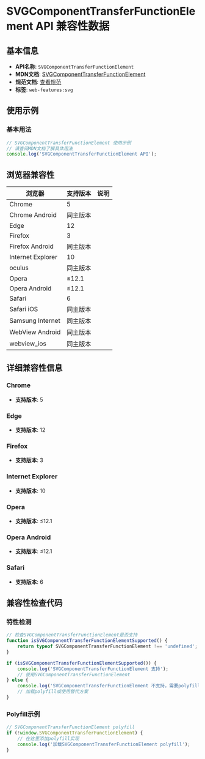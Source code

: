 # SVGComponentTransferFunctionElement API 兼容性数据

## 基本信息

- **API名称**: `SVGComponentTransferFunctionElement`
- **MDN文档**: [SVGComponentTransferFunctionElement](https://developer.mozilla.org/docs/Web/API/SVGComponentTransferFunctionElement)
- **规范文档**: [查看规范](https://drafts.fxtf.org/filter-effects/#InterfaceSVGComponentTransferFunctionElement)
- **标签**: `web-features:svg`

## 使用示例

### 基本用法

```javascript
// SVGComponentTransferFunctionElement 使用示例
// 请查阅MDN文档了解具体用法
console.log('SVGComponentTransferFunctionElement API');
```

## 浏览器兼容性

| 浏览器 | 支持版本 | 说明 |
|--------|----------|------|
| Chrome | 5 |  |
| Chrome Android | 同主版本 |  |
| Edge | 12 |  |
| Firefox | 3 |  |
| Firefox Android | 同主版本 |  |
| Internet Explorer | 10 |  |
| oculus | 同主版本 |  |
| Opera | ≤12.1 |  |
| Opera Android | ≤12.1 |  |
| Safari | 6 |  |
| Safari iOS | 同主版本 |  |
| Samsung Internet | 同主版本 |  |
| WebView Android | 同主版本 |  |
| webview_ios | 同主版本 |  |

## 详细兼容性信息

### Chrome

- **支持版本**: 5

### Edge

- **支持版本**: 12

### Firefox

- **支持版本**: 3

### Internet Explorer

- **支持版本**: 10

### Opera

- **支持版本**: ≤12.1

### Opera Android

- **支持版本**: ≤12.1

### Safari

- **支持版本**: 6

## 兼容性检查代码

### 特性检测

```javascript
// 检查SVGComponentTransferFunctionElement是否支持
function isSVGComponentTransferFunctionElementSupported() {
    return typeof SVGComponentTransferFunctionElement !== 'undefined';
}

if (isSVGComponentTransferFunctionElementSupported()) {
    console.log('SVGComponentTransferFunctionElement 支持');
    // 使用SVGComponentTransferFunctionElement
} else {
    console.log('SVGComponentTransferFunctionElement 不支持，需要polyfill');
    // 加载polyfill或使用替代方案
}
```

### Polyfill示例

```javascript
// SVGComponentTransferFunctionElement polyfill
if (!window.SVGComponentTransferFunctionElement) {
    // 在这里添加polyfill实现
    console.log('加载SVGComponentTransferFunctionElement polyfill');
}
```

